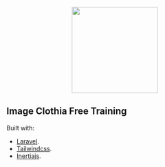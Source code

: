 <p align="center"><a href="https://imageclothia.com" target="_blank"><img src="https://imageclothia.com/images/image-clothia-logo.png" width="200"></a></p>

## Image Clothia Free Training

Built with:

- [Laravel](https://laravel.com/).
- [Tailwindcss](https://tailwindcss.com/).
- [Inertiajs](https://inertiajs.com/).
